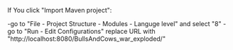 If You click "Import Maven project":

-go to "File - Project Structure - Modules - Languge level" and select "8"
-go to "Run - Edit Configurations" replace URL with "http://localhost:8080/BullsAndCows_war_exploded/"
